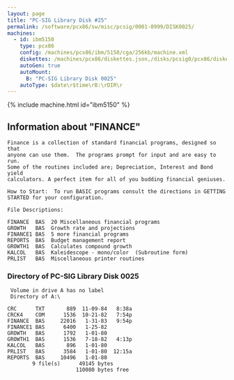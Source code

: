 ```yaml
---
layout: page
title: "PC-SIG Library Disk #25"
permalink: /software/pcx86/sw/misc/pcsig/0001-0999/DISK0025/
machines:
  - id: ibm5150
    type: pcx86
    config: /machines/pcx86/ibm/5150/cga/256kb/machine.xml
    diskettes: /machines/pcx86/diskettes.json,/disks/pcsig0/pcx86/diskettes.json
    autoGen: true
    autoMount:
      B: "PC-SIG Library Disk 0025"
    autoType: $date\r$time\rB:\rDIR\r
---
```


{% include machine.html id="ibm5150" %}

## Information about "FINANCE"

    Finance is a collection of standard financial programs, designed so that
    anyone can use them.  The programs prompt for input and are easy to run.
    Some of the routines included are; Depreciation, Interest and Bond yield
    calculators. A perfect item for all of you budding financial geniuses.
    
    How to Start:  To run BASIC programs consult the directions in GETTING
    STARTED for your configuration.
    
    File Descriptions:
    
    FINANCE  BAS  20 Miscellaneous financial programs
    GROWTH   BAS  Growth rate and projections
    FINANCE1 BAS  5 more financial programs
    REPORTS  BAS  Budget management report
    GROWTH1  BAS  Calculates compound growth
    KALCOL   BAS  Kaleidescope - mono/color  (Subroutine form)
    PRLIST   BAS  Miscellaneous printer routines

### Directory of PC-SIG Library Disk 0025

     Volume in drive A has no label
     Directory of A:\

    CRC      TXT       889  11-09-84   8:38a
    CRCK4    COM      1536  10-21-82   7:54p
    FINANCE  BAS     22016   1-31-83   9:54p
    FINANCE1 BAS      6400   1-25-82
    GROWTH   BAS      1792   1-01-80
    GROWTH1  BAS      1536   7-18-82   4:13p
    KALCOL   BAS       896   1-01-80
    PRLIST   BAS      3584   1-01-80  12:15a
    REPORTS  BAS     10496   1-01-80
            9 file(s)      49145 bytes
                          110080 bytes free
